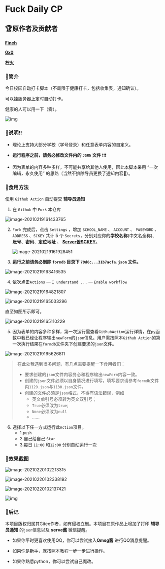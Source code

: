 # Fuck Daily CP

## 🏆原作者及贡献者

[**Finch**](https://gitee.com/Finch1)

[**0x0**](https://gitee.com/xsw0)

[**柠火**](https://gitee.com/lemofire)

### 🌈简介

今日校园自动打卡脚本（不局限于健康打卡，包括收集表，通知确认）。

可以挂服务器上定时自动打卡。

健康的人可以用一下（雾）。

![img](https://gitee.com/bai_xiao_fei/picture/raw/master/pic//img.png)

### 🎈说明‼

* 理论上支持大部分学校（学号登录）和任意表单内容的自定义。

* **运行程序之前，请务必修改文件内的 `JSON` 文件** ❗❗❗

* 因为表单的内容多种多样，不可能共享给其他人使用，因此本脚本采用 “一次编辑，永久使用” 的思路（当然不排除导员更换了通知内容🐶）。

### 🍕食用方法

使用 `Github Action` 自动提交 **辅导员通知**

1. 在 `Github` 中 `Fork` 本仓库

![image-20210219161433765](https://gitee.com/bai_xiao_fei/picture/raw/master/pic//image-20210219161433765.png)

2. `Fork` 完成后，点击 `Settings` ，增加 `SCHOOL_NAME` 、 `ACCOUNT` 、 `PASSWORD` 、 `ADDRESS` 、`SCKEY` 共计 5 个 `Secrets`，分别对应你的**学校名称**(中文名全称)、**账号**、**密码**、**定位地址** 、 **[Server酱SCKEY](http://sc.ftqq.com/)**。

   ![image-20210219161928451](https://gitee.com/bai_xiao_fei/picture/raw/master/pic//image-20210219161928451.png)

3. **运行之前请务必删除 `formdb` 目录下 `79d6c...31b7acfa.json` 文件。**

![image-20210219163416535](https://gitee.com/bai_xiao_fei/picture/raw/master/pic//image-20210219163416535.png)

4. 依次点击`Actions` — `I understand ...` — `Enable workflow`

![image-20210219164821807](https://gitee.com/bai_xiao_fei/picture/raw/master/pic//image-20210219164821807.png)

![image-20210219165033296](https://gitee.com/bai_xiao_fei/picture/raw/master/pic//image-20210219165033296.png)

直至如图所示即可。

![image-20210219165110229](https://gitee.com/bai_xiao_fei/picture/raw/master/pic//image-20210219165110229.png)

5. 因为表单的内容多种多样，第一次运行需查看`GithubAction`运行详情，在`py`函数中我已经让程序输出`newForm`的`json`信息。用户需按照本`Github Action`的第一次执行结果在`formdb`文件夹下创建要求的`json`文件。

![image-20210219165626811](https://gitee.com/bai_xiao_fei/picture/raw/master/pic//image-20210219165626811.png)

> 在此处我遇到很多问题，有几点需要提醒一下食用者们：
>
> * 要求创建的`json`文件内容务必和程序输出`newForm`内容一致。
> * 创建的`json`文件必须以自身情况进行填写，填写要求请参考`formdb`文件内`1129.json`与`1130.json`文件。
> * 创建的文件必须是`json`格式，不得有语法错误，例如
>   * 英文单引号必须转为英文双引号；
>   * `True`必须改为`true`;
>   * `None`必须改为`null`
>   * ……

6. 选择以下任一方式运行此`Action`项目。
   * 1.`push`
   * 2.自己给自己 `Star`
   * 3.每日 `11:00` 和`12:00` 分别自动运行一次

### 🎨效果截图

![image-20210220102213315](https://gitee.com/bai_xiao_fei/picture/raw/master/pic//image-20210220102213315.png)

![image-20210220102338192](https://gitee.com/bai_xiao_fei/picture/raw/master/pic//image-20210220102338192.png)

![image-20210220102137421](https://gitee.com/bai_xiao_fei/picture/raw/master/pic//image-20210220102137421.png)

![img](https://gitee.com/bai_xiao_fei/picture/raw/master/pic//005AJQBUly1gnsvztwecsj31hc0qa0y2.jpg)

### 🎉后记

本项目版权归属其Gitee作者，如有侵权立删。本项目在原作品上增加了打印 **辅导员通知** 的`json`信息以及 **serve酱** 微信提醒。

- 如果你平时更喜欢使用QQ，你可以尝试接入**Qmsg酱** 进行QQ消息提醒。

- 如果你是新手，就按照本教程一步一步进行操作。

- 如果你熟悉python，你可以尝试自己魔改。